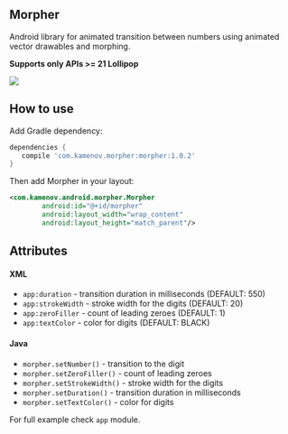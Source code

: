 ## Morpher
Android library for animated transition between numbers using animated vector drawables and morphing.

**Supports only APIs >= 21 Lollipop**

![](http://i.giphy.com/3oriNOmApXPb3x6oVi.gif)

## How to use
Add Gradle dependency:

```gradle
dependencies {
   compile 'com.kamenov.morpher:morpher:1.0.2'
}
```

Then add Morpher in your layout:

```xml
<com.kamenov.android.morpher.Morpher
        android:id="@+id/morpher"
        android:layout_width="wrap_content"
        android:layout_height="match_parent"/>
```

## Attributes

#### XML
* `app:duration` - transition duration in milliseconds (DEFAULT:  550)
* `app:strokeWidth` - stroke width for the digits (DEFAULT:  20)
* `app:zeroFiller` - count of leading zeroes (DEFAULT:  1)
* `app:textColor` - color for digits (DEFAULT:  BLACK)

#### Java
* `morpher.setNumber()` - transition to the digit   
* `morpher.setZeroFiller()` - count of leading zeroes
* `morpher.setStrokeWidth()` - stroke width for the digits
* `morpher.setDuration()` - transition duration in milliseconds
* `morpher.setTextColor()` - color for digits

For full example check `app` module.

